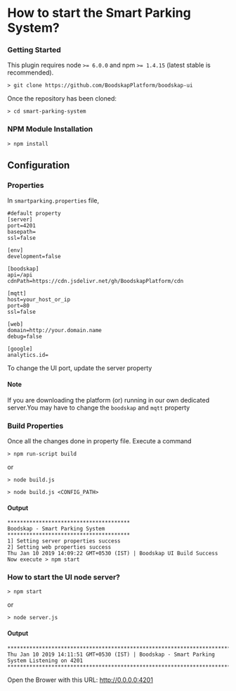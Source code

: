 # How to start the Smart Parking System?

### Getting Started
This plugin requires node `>= 6.0.0` and npm `>= 1.4.15` (latest stable is recommended).

```shell
> git clone https://github.com/BoodskapPlatform/boodskap-ui
```

Once the repository has been cloned:
```shell
> cd smart-parking-system
```

### NPM Module Installation

```shell
> npm install
```

## Configuration

### Properties
In `smartparking.properties` file,
```shell
#default property
[server]
port=4201
basepath=
ssl=false

[env]
development=false

[boodskap]
api=/api
cdnPath=https://cdn.jsdelivr.net/gh/BoodskapPlatform/cdn

[mqtt]
host=your_host_or_ip
port=80
ssl=false

[web]
domain=http://your.domain.name
debug=false

[google]
analytics.id=
```
To change the UI port, update the server property

#### Note
If you are downloading the platform (or) running in our own dedicated server.You may have to change the `boodskap` and `mqtt` property

### Build Properties
Once all the changes done in property file. Execute a command
```shell
> npm run-script build
```
or
```shell
> node build.js

> node build.js <CONFIG_PATH>
```
#### Output

```shell
***************************************
Boodskap - Smart Parking System
***************************************
1] Setting server properties success
2] Setting web properties success
Thu Jan 10 2019 14:09:22 GMT+0530 (IST) | Boodskap UI Build Success
Now execute > npm start
```

### How to start the UI node server?

```shell
> npm start
```
or
```shell
> node server.js
```
#### Output

```shell
************************************************************************************
Thu Jan 10 2019 14:11:51 GMT+0530 (IST) | Boodskap - Smart Parking System Listening on 4201
************************************************************************************
```
Open the Brower with this URL: http://0.0.0.0:4201
